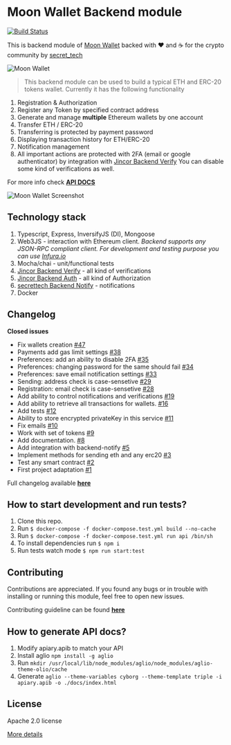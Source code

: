 # Moon Wallet Backend module
[![Build Status](https://travis-ci.org/JincorTech/backend-token-wallets.svg?branch=master)](https://travis-ci.org/JincorTech/backend-token-wallets)

This is backend module of [Moon Wallet](https://moonwallet.tech/) backed with
:heart: and :coffee: for the crypto community by [secret_tech](https://secrettech.io)


![Moon Wallet](https://monosnap.com/file/AWvzmQe6IvNezvjIhYwkSDWbiKB5en.png)

> This backend module can be used to build a typical ETH and ERC-20 tokens
wallet. Currently it has the following functionality

1. Registration & Authorization
1. Register any Token by specified contract address
1. Generate and manage **multiple** Ethereum wallets by one account
1. Transfer ETH / ERC-20 
1. Transferring is protected by payment password
1. Displaying transaction history for ETH/ERC-20
1. Notification management
1. All important actions are protected with 2FA (email or google authenticator) 
by integration with 
[Jincor Backend Verify](https://github.com/JincorTech/backend-verify) 
   You can disable some kind of verifications as well.


For more info check [**API DOCS**](https://jincortech.github.io/backend-token-wallets)

![Moon Wallet Screenshot](https://monosnap.com/file/ju7HjvPDg0csEeInRo11JrudDAJDc3.png)

## Technology stack

1. Typescript, Express, InversifyJS (DI), Mongoose
1. Web3JS - interaction with Ethereum client. 
    _Backend supports any JSON-RPC compliant client. For development
    and testing purpose you can use [Infura.io](https://infura.io)_
1. Mocha/chai - unit/functional tests
1. [Jincor Backend Verify](https://github.com/JincorTech/backend-verify) -
 all kind of verifications
1. [Jincor Backend Auth](https://github.com/JincorTech/backend-auth) - 
 all kind of Authorization
1. [secrettech Backend Notify](https://github.com/JincorTech/backend-notify) - 
 notifications
1. Docker

## Changelog
**Closed issues**

- Fix wallets creation [\#47](https://github.com/JincorTech/backend-token-wallets/issues/47)
- Payments add gas limit settings [\#38](https://github.com/JincorTech/backend-token-wallets/issues/38)
- Preferences: add an ability to disable 2FA [\#35](https://github.com/JincorTech/backend-token-wallets/issues/35)
- Preferences: changing password for the same should fail [\#34](https://github.com/JincorTech/backend-token-wallets/issues/34)
- Preferences: save email notification settings [\#33](https://github.com/JincorTech/backend-token-wallets/issues/33)
- Sending: address check is case-sensetive [\#29](https://github.com/JincorTech/backend-token-wallets/issues/29)
- Registration: email check is case-sensetive [\#28](https://github.com/JincorTech/backend-token-wallets/issues/28)
- Add ability to control notifications and verifications  [\#19](https://github.com/JincorTech/backend-token-wallets/issues/19)
- Add ability to retrieve all transactions for wallets. [\#16](https://github.com/JincorTech/backend-token-wallets/issues/16)
- Add tests [\#12](https://github.com/JincorTech/backend-token-wallets/issues/12)
- Ability to store encrypted privateKey in this service  [\#11](https://github.com/JincorTech/backend-token-wallets/issues/11)
- Fix emails [\#10](https://github.com/JincorTech/backend-token-wallets/issues/10)
- Work with set of tokens [\#9](https://github.com/JincorTech/backend-token-wallets/issues/9)
- Add documentation. [\#8](https://github.com/JincorTech/backend-token-wallets/issues/8)
- Add integration with backend-notify [\#5](https://github.com/JincorTech/backend-token-wallets/issues/5)
- Implement methods for sending eth and any erc20  [\#3](https://github.com/JincorTech/backend-token-wallets/issues/3)
- Test any smart contract [\#2](https://github.com/JincorTech/backend-token-wallets/issues/2)
- First project adaptation [\#1](https://github.com/JincorTech/backend-token-wallets/issues/1)

Full changelog available [**here**](/CHANGELOG.md)

## How to start development and run tests?

1. Clone this repo.
1. Run `$ docker-compose -f docker-compose.test.yml build --no-cache`
1. Run `$ docker-compose -f docker-compose.test.yml run api /bin/sh`
1. To install dependencies run `$ npm i`
1. Run tests watch mode `$ npm run start:test`

## Contributing
Contributions are appreciated. If you found any bugs or in trouble with
installing or running this module, feel free to open new issues.

Contributing guideline can be found [**here**](/CONTRIBUTING.md)

## How to generate API docs?

1. Modify apiary.apib to match  your API
1. Install aglio `npm install -g aglio`
1. Run `mkdir /usr/local/lib/node_modules/aglio/node_modules/aglio-theme-olio/cache`
1. Generate `aglio --theme-variables cyborg --theme-template triple -i apiary.apib -o ./docs/index.html`

## License
Apache 2.0 license

[More details](https://github.com/JincorTech/backend-token-wallets/blob/develop/LICENSE)